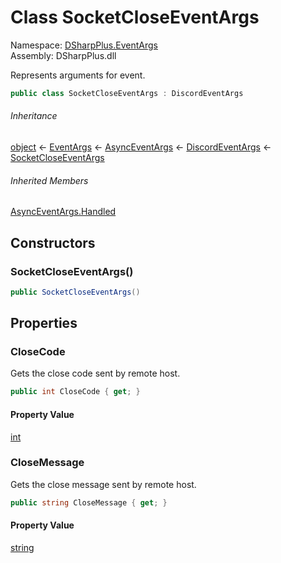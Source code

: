 # Class SocketCloseEventArgs

Namespace: [DSharpPlus.EventArgs](DSharpPlus.EventArgs.md)  
Assembly: DSharpPlus.dll

Represents arguments for <xref href="DSharpPlus.DiscordClient.SocketClosed" data-throw-if-not-resolved="false"></xref> event.

```csharp
public class SocketCloseEventArgs : DiscordEventArgs
```

###### Inheritance

[object](https://learn.microsoft.com/dotnet/api/system.object) ← 
[EventArgs](https://learn.microsoft.com/dotnet/api/system.eventargs) ← 
[AsyncEventArgs](DSharpPlus.AsyncEvents.AsyncEventArgs.md) ← 
[DiscordEventArgs](DSharpPlus.EventArgs.DiscordEventArgs.md) ← 
[SocketCloseEventArgs](DSharpPlus.EventArgs.SocketCloseEventArgs.md)

###### Inherited Members

[AsyncEventArgs.Handled](DSharpPlus.AsyncEvents.AsyncEventArgs.md\#DSharpPlus\_AsyncEvents\_AsyncEventArgs\_Handled)

## Constructors

### <a id="DSharpPlus_EventArgs_SocketCloseEventArgs__ctor"></a>SocketCloseEventArgs\(\)

```csharp
public SocketCloseEventArgs()
```

## Properties

### <a id="DSharpPlus_EventArgs_SocketCloseEventArgs_CloseCode"></a>CloseCode

Gets the close code sent by remote host.

```csharp
public int CloseCode { get; }
```

#### Property Value

[int](https://learn.microsoft.com/dotnet/api/system.int32)

### <a id="DSharpPlus_EventArgs_SocketCloseEventArgs_CloseMessage"></a>CloseMessage

Gets the close message sent by remote host.

```csharp
public string CloseMessage { get; }
```

#### Property Value

[string](https://learn.microsoft.com/dotnet/api/system.string)

